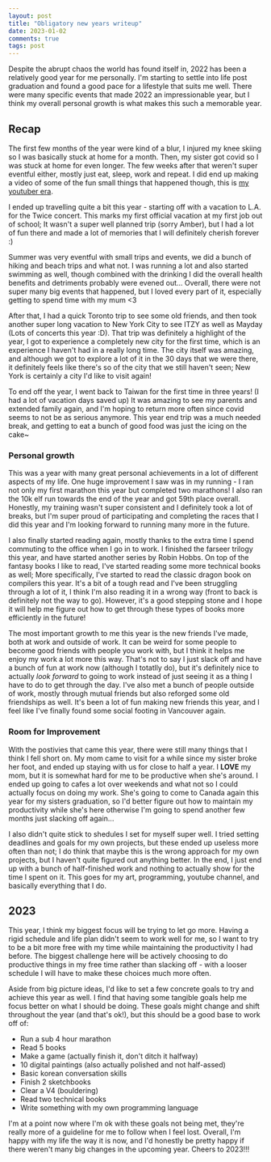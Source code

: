 ```yaml
---
layout: post
title: "Obligatory new years writeup"
date: 2023-01-02
comments: true
tags: post
---
```


Despite the abrupt chaos the world has found itself in, 2022 has been a relatively good year for me personally. I'm starting to settle into life post graduation and found a good pace for a lifestyle that suits me well. There were many specific events that made 2022 an impressionable year, but I think my overall personal growth is what makes this such a memorable year.

## Recap

The first few months of the year were kind of a blur, I injured my knee skiing so I was basically stuck at home for a month. Then, my sister got covid so I was stuck at home for even longer. The few weeks after that weren't super eventful either, mostly just eat, sleep, work and repeat. I did end up making a video of some of the fun small things that happened though, this is [my youtuber era](https://www.youtube.com/watch?v=xxMqMn9MbOQ&ab_channel=IanWang).

I ended up travelling quite a bit this year - starting off with a vacation to L.A. for the Twice concert. This marks my first official vacation at my first job out of school; It wasn't a super well planned trip (sorry Amber), but I had a lot of fun there and made a lot of memories that I will definitely cherish forever :)

Summer was very eventful with small trips and events, we did a bunch of hiking and beach trips and what not. I was running a lot and also started swimming as well, though combined with the drinking I did the overall health benefits and detriments probably were evened out... Overall, there were not super many big events that happened, but I loved every part of it, especially getting to spend time with my mum <3

After that, I had a quick Toronto trip to see some old friends, and then took another super long vacation to New York City to see ITZY as well as Mayday (Lots of concerts this year :D). That trip was definitely a highlight of the year, I got to experience a completely new city for the first time, which is an experience I haven't had in a really long time. The city itself was amazing, and although we got to explore a lot of it in the 30 days that we were there, it definitely feels like there's so of the city that we still haven't seen; New York is certainly a city I'd like to visit again!

To end off the year, I went back to Taiwan for the first time in three years! (I had a lot of vacation days saved up) It was amazing to see my parents and extended family again, and I'm hoping to return more often since covid seems to not be as serious anymore. This year end trip was a much needed break, and getting to eat a bunch of good food was just the icing on the cake~

### Personal growth

This was a year with many great personal achievements in a lot of different aspects of my life. One huge improvement I saw was in my running - I ran not only my first marathon this year but completed two marathons! I also ran the 10k elf run towards the end of the year and got 59th place overall. Honestly, my training wasn't super consistent and I definitely took a lot of breaks, but I'm super proud of participating and completing the races that I did this year and I'm looking forward to running many more in the future.

I also finally started reading again, mostly thanks to the extra time I spend commuting to the office when I go in to work. I finished the farseer trilogy this year, and have started another series by Robin Hobbs. On top of the fantasy books I like to read, I've started reading some more technical books as well; More specifically, I've started to read the classic dragon book on compilers this year. It's a bit of a tough read and I've been struggling through a lot of it, I think I'm also reading it in a wrong way (front to back is definitely not the way to go). However, it's a good stepping stone and I hope it will help me figure out how to get through these types of books more efficiently in the future!

The most important growth to me this year is the new friends I've made, both at work and outside of work. It can be weird for some people to become good friends with people you work with, but I think it helps me enjoy my work a lot more this way. That's not to say I just slack off and have a bunch of fun at work now (although I totatlly do), but it's definitely nice to actually _look forward_ to going to work instead of just seeing it as a thing I have to do to get through the day. I've also met a bunch of people outside of work, mostly through mutual friends but also reforged some old friendships as well. It's been a lot of fun making new friends this year, and I feel like I've finally found some social footing in Vancouver again.

### Room for Improvement

With the postivies that came this year, there were still many things that I think I fell short on. My mom came to visit for a while since my sister broke her foot, and ended up staying with us for close to half a year. I __LOVE__ my mom, but it is somewhat hard for me to be productive when she's around. I ended up going to cafes a lot over weekends and what not so I could actually focus on doing my work. She's going to come to Canada again this year for my sisters graduation, so I'd better figure out how to maintain my productivity while she's here otherwise I'm going to spend another few months just slacking off again...

I also didn't quite stick to shedules I set for myself super well. I tried setting deadlines and goals for my own projects, but these ended up useless more often than not; I do think that maybe this is the wrong approach for my own projects, but I haven't quite figured out anything better. In the end, I just end up with a bunch of half-finished work and nothing to actually show for the time I spent on it. This goes for my art, programming, youtube channel, and basically everything that I do.

## 2023

This year, I think my biggest focus will be trying to let go more. Having a rigid schedule and life plan didn't seem to work well for me, so I want to try to be a bit more free with my time while maintaining the productivity I had before. The biggest challenge here will be actively choosing to do productive things in my free time rather than slacking off - with a looser schedule I will have to make these choices much more often.

Aside from big picture ideas, I'd like to set a few concrete goals to try and achieve this year as well. I find that having some tangible goals help me focus better on what I should be doing. These goals might change and shift throughout the year (and that's ok!), but this should be a good base to work off of:

- Run a sub 4 hour marathon
- Read 5 books
- Make a game (actually finish it, don't ditch it halfway)
- 10 digital paintings (also actually polished and not half-assed)
- Basic korean conversation skills
- Finish 2 sketchbooks
- Clear a V4 (bouldering)
- Read two technical books
- Write something with my own programming language

I'm at a point now where I'm ok with these goals not being met, they're really more of a guideline for me to follow when I feel lost. Overall, I'm happy with my life the way it is now, and I'd honestly be pretty happy if there weren't many big changes in the upcoming year. Cheers to 2023!!!
